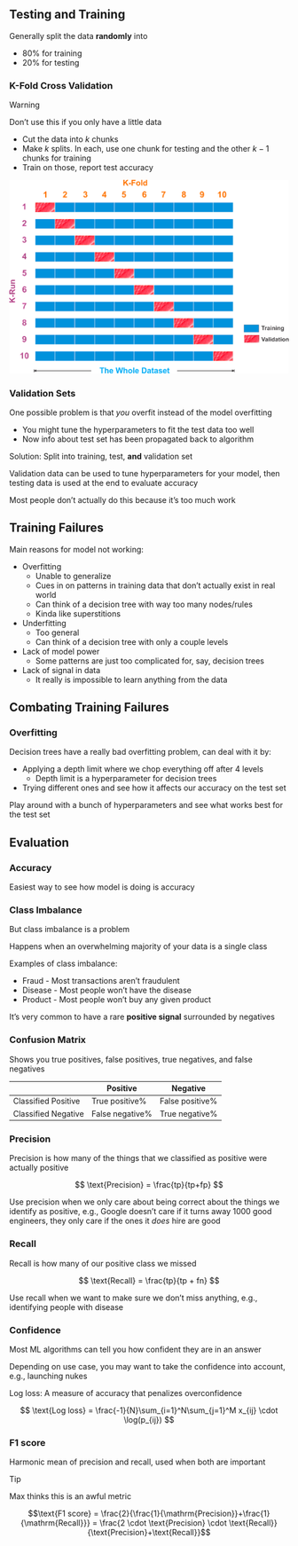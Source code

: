 
## Testing and Training

Generally split the data **randomly** into

- 80% for training
- 20% for testing

### K-Fold Cross Validation

> [!warning]
> Don’t use this if you only have a little data

- Cut the data into $k$ chunks
- Make $k$ splits. In each, use one chunk for testing and the other $k-1$ chunks for training
- Train on those, report test accuracy

![K-Fold](kfold.png)

### Validation Sets

One possible problem is that *you* overfit instead of the model overfitting

- You might tune the hyperparameters to fit the test data too well
- Now info about test set has been propagated back to algorithm

Solution: Split into training, test, **and** validation set

Validation data can be used to tune hyperparameters for your model, then testing data is used at the end to evaluate accuracy

Most people don’t actually do this because it’s too much work

## Training Failures

Main reasons for model not working:

- Overfitting
  - Unable to generalize
  - Cues in on patterns in training data that don’t actually exist in real world
  - Can think of a decision tree with way too many nodes/rules
  - Kinda like superstitions
- Underfitting
  - Too general
  - Can think of a decision tree with only a couple levels
- Lack of model power
  - Some patterns are just too complicated for, say, decision trees
- Lack of signal in data
  - It really is impossible to learn anything from the data

## Combating Training Failures

### Overfitting

Decision trees have a really bad overfitting problem, can deal with it by:

- Applying a depth limit where we chop everything off after 4 levels
  - Depth limit is a hyperparameter for decision trees
- Trying different ones and see how it affects our accuracy on the test set

Play around with a bunch of hyperparameters and see what works best for the test set

## Evaluation

### Accuracy

Easiest way to see how model is doing is accuracy

### Class Imbalance

But class imbalance is a problem

Happens when an overwhelming majority of your data is a single class

Examples of class imbalance:

- Fraud - Most transactions aren’t fraudulent
- Disease - Most people won’t have the disease
- Product - Most people won’t buy any given product

It’s very common to have a rare **positive signal** surrounded by negatives

### Confusion Matrix

Shows you true positives, false positives, true negatives, and false negatives

|  | Positive | Negative |
| --- | --- | --- |
| Classified Positive | True positive% | False positive% |
| Classified Negative | False negative% | True negative% |

### Precision

Precision is how many of the things that we classified as positive were actually positive

$$
\text{Precision} = \frac{tp}{tp+fp}
$$

Use precision when we only care about being correct about the things we identify as positive, e.g., Google doesn’t care if it turns away 1000 good engineers, they only care if the ones it *does* hire are good

### Recall

Recall is how many of our positive class we missed

$$
\text{Recall} = \frac{tp}{tp + fn}
$$

Use recall when we want to make sure we don’t miss anything, e.g., identifying people with disease

### Confidence

Most ML algorithms can tell you how confident they are in an answer

Depending on use case, you may want to take the confidence into account, e.g., launching nukes

Log loss: A measure of accuracy that penalizes overconfidence

$$
\text{Log loss} = \frac{-1}{N}\sum_{i=1}^N\sum_{j=1}^M x_{ij} \cdot \log(p_{ij})
$$

### F1 score

Harmonic mean of precision and recall, used when both are important

> [!tip]
> Max thinks this is an awful metric

$$\text{F1 score} = \frac{2}{\frac{1}{\mathrm{Precision}}+\frac{1}{\mathrm{Recall}}} = \frac{2 \cdot \text{Precision} \cdot \text{Recall}}{\text{Precision}+\text{Recall}}$$
